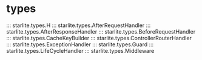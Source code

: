 # types

::: starlite.types.H
::: starlite.types.AfterRequestHandler
::: starlite.types.AfterResponseHandler
::: starlite.types.BeforeRequestHandler
::: starlite.types.CacheKeyBuilder
::: starlite.types.ControllerRouterHandler
::: starlite.types.ExceptionHandler
::: starlite.types.Guard
::: starlite.types.LifeCycleHandler
::: starlite.types.Middleware
